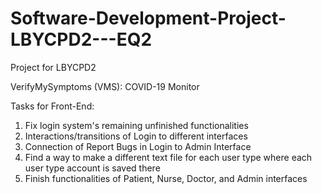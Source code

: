 # Software-Development-Project-LBYCPD2---EQ2
Project for LBYCPD2

VerifyMySymptoms (VMS): COVID-19 Monitor

Tasks for Front-End:
1. Fix login system's remaining unfinished functionalities
2. Interactions/transitions of Login to different interfaces
3. Connection of Report Bugs in Login to Admin Interface
4. Find a way to make a different text file for each user type
   where each user type account is saved there
5. Finish functionalities of Patient, Nurse, Doctor, and Admin interfaces
